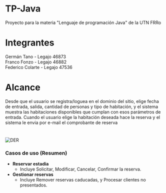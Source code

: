 # TP-Java
Proyecto para la materia "Lenguaje de programación Java" de la UTN FRRo
#
# Integrantes
Germán Tano - Legajo 46873  
Franco Fonzo - Legajo 46882  
Federico Colarte - Legajo 47536
#
# Alcance
Desde que el usuario se registra/loguea en el dominio del sitio, elige fecha de entrada, salida, cantidad de personas y tipo de habitación, y el sistema muestra las habitaciones disponibles que cumplan con esos parámetros de entrada. Cuando el usuario elige la habitación deseada hace la reserva y el sistema le envia por e-mail el comprobante de reserva
#
![DER](https://user-images.githubusercontent.com/81445495/159945843-91007791-b97d-47ca-8b46-d51830678f64.png)

### Casos de uso (Resumen)
- **Reservar estadia**
  - Incluye Solicitar, Modificar, Cancelar, Confirmar la reserva.
- **Gestionar reservas**
  - Incluye Remover reservas caducadas, y Procesar clientes no presentados.

